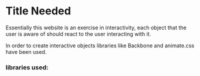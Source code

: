 # Title Needed

Essentially this website is an exercise in interactivity, each object that the user is aware of should react to the user interacting with it.

In order to create interactive objects libraries like Backbone and animate.css have been used.


### libraries used:
